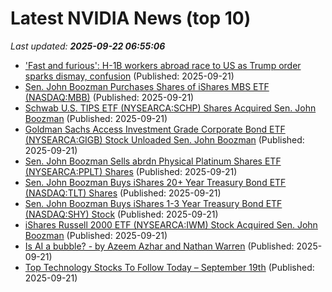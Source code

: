 # Latest NVIDIA News (top 10)
_Last updated: **2025-09-22 06:55:06**_

- ['Fast and furious': H-1B workers abroad race to US as Trump order sparks dismay, confusion](https://www.channelnewsasia.com/world/us-h-1b-visas-workers-race-return-trump-order-5360331) (Published: 2025-09-21)
- [Sen. John Boozman Purchases Shares of iShares MBS ETF (NASDAQ:MBB)](https://www.etfdailynews.com/2025/09/21/sen-john-boozman-purchases-shares-of-ishares-mbs-etf-nasdaqmbb/) (Published: 2025-09-21)
- [Schwab U.S. TIPS ETF (NYSEARCA:SCHP) Shares Acquired Sen. John Boozman](https://www.etfdailynews.com/2025/09/21/schwab-u-s-tips-etf-nysearcaschp-shares-acquired-sen-john-boozman/) (Published: 2025-09-21)
- [Goldman Sachs Access Investment Grade Corporate Bond ETF (NYSEARCA:GIGB) Stock Unloaded Sen. John Boozman](https://www.etfdailynews.com/2025/09/21/goldman-sachs-access-investment-grade-corporate-bond-etf-nysearcagigb-stock-unloaded-sen-john-boozman/) (Published: 2025-09-21)
- [Sen. John Boozman Sells abrdn Physical Platinum Shares ETF (NYSEARCA:PPLT) Shares](https://www.etfdailynews.com/2025/09/21/sen-john-boozman-sells-abrdn-physical-platinum-shares-etf-nysearcapplt-shares/) (Published: 2025-09-21)
- [Sen. John Boozman Buys iShares 20+ Year Treasury Bond ETF (NASDAQ:TLT) Shares](https://www.etfdailynews.com/2025/09/21/sen-john-boozman-buys-ishares-20-year-treasury-bond-etf-nasdaqtlt-shares/) (Published: 2025-09-21)
- [Sen. John Boozman Buys iShares 1-3 Year Treasury Bond ETF (NASDAQ:SHY) Stock](https://www.etfdailynews.com/2025/09/21/sen-john-boozman-buys-ishares-1-3-year-treasury-bond-etf-nasdaqshy-stock/) (Published: 2025-09-21)
- [iShares Russell 2000 ETF (NYSEARCA:IWM) Stock Acquired Sen. John Boozman](https://www.etfdailynews.com/2025/09/21/ishares-russell-2000-etf-nysearcaiwm-stock-acquired-sen-john-boozman/) (Published: 2025-09-21)
- [ Is AI a bubble? - by Azeem Azhar and Nathan Warren](https://www.exponentialview.co/p/is-ai-a-bubble) (Published: 2025-09-21)
- [Top Technology Stocks To Follow Today – September 19th](https://www.etfdailynews.com/2025/09/21/top-technology-stocks-to-follow-today-september-19th/) (Published: 2025-09-21)
